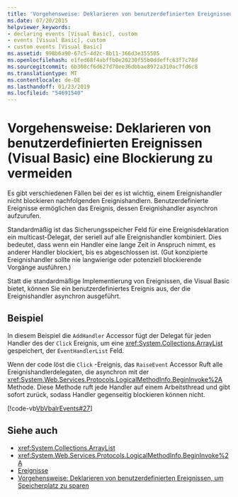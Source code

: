 ```yaml
---
title: 'Vorgehensweise: Deklarieren von benutzerdefinierten Ereignissen (Visual Basic) eine Blockierung zu vermeiden'
ms.date: 07/20/2015
helpviewer_keywords:
- declaring events [Visual Basic], custom
- events [Visual Basic], custom
- custom events [Visual Basic]
ms.assetid: 998b6a90-67c5-4d2c-8b11-366d3e355505
ms.openlocfilehash: e1fed68f4abffb0e20230f55b0ddeffc63f7c78d
ms.sourcegitcommit: 6b308cf6d627d78ee36dbbae8972a310ac7fd6c8
ms.translationtype: MT
ms.contentlocale: de-DE
ms.lasthandoff: 01/23/2019
ms.locfileid: "54691540"
---
```

# <a name="how-to-declare-custom-events-to-avoid-blocking-visual-basic"></a>Vorgehensweise: Deklarieren von benutzerdefinierten Ereignissen (Visual Basic) eine Blockierung zu vermeiden
Es gibt verschiedenen Fällen bei der es ist wichtig, einem Ereignishandler nicht blockieren nachfolgenden Ereignishandlern. Benutzerdefinierte Ereignisse ermöglichen das Ereignis, dessen Ereignishandler asynchron aufzurufen.  
  
 Standardmäßig ist das Sicherungsspeicher Feld für eine Ereignisdeklaration ein multicast-Delegat, der seriell auf alle Ereignishandler kombiniert. Dies bedeutet, dass wenn ein Handler eine lange Zeit in Anspruch nimmt, es anderer Handler blockiert, bis es abgeschlossen ist. (Gut konzipierte Ereignishandler sollte nie langwierige oder potenziell blockierende Vorgänge ausführen.)  
  
 Statt die standardmäßige Implementierung von Ereignissen, die Visual Basic bietet, können Sie ein benutzerdefiniertes Ereignis aus, der die Ereignishandler asynchron ausgeführt.  
  
## <a name="example"></a>Beispiel  
 In diesem Beispiel die `AddHandler` Accessor fügt der Delegat für jeden Handler des der `Click` Ereignis, um eine <xref:System.Collections.ArrayList> gespeichert, der `EventHandlerList` Feld.  
  
 Wenn der code löst die `Click` -Ereignis, das `RaiseEvent` Accessor Ruft alle Ereignishandlerdelegaten, die asynchron mit der <xref:System.Web.Services.Protocols.LogicalMethodInfo.BeginInvoke%2A> Methode. Diese Methode ruft jede Handler auf einem Arbeitsthread und gibt sofort zurück, sodass Handler gegenseitig blockieren können nicht.  
  
 [!code-vb[VbVbalrEvents#27](../../../../visual-basic/language-reference/statements/codesnippet/VisualBasic/how-to-declare-custom-events-to-avoid-blocking_1.vb)]  
  
## <a name="see-also"></a>Siehe auch
- <xref:System.Collections.ArrayList>
- <xref:System.Web.Services.Protocols.LogicalMethodInfo.BeginInvoke%2A>
- [Ereignisse](../../../../visual-basic/programming-guide/language-features/events/index.md)
- [Vorgehensweise: Deklarieren von benutzerdefinierten Ereignissen, um Speicherplatz zu sparen](../../../../visual-basic/programming-guide/language-features/events/how-to-declare-custom-events-to-conserve-memory.md)
